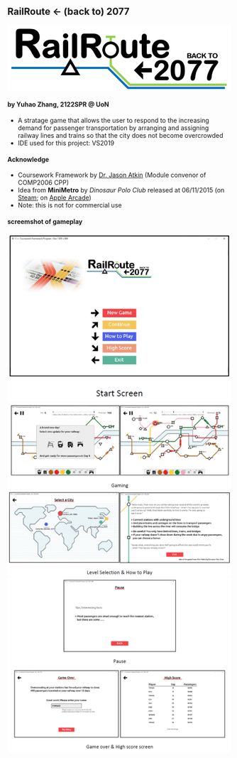 ## RailRoute <- (back to) 2077

![logo](src/resources/title-ver1-800-235.png)

#### by Yuhao Zhang, 2122SPR @ UoN

- A stratage game that allows the user to respond to the increasing demand for passenger transportation by arranging and assigning railway lines and trains so that the city does not become overcrowded
- IDE used for this project: VS2019

#### Acknowledge
- Coursework Framework by [Dr. Jason Atkin](http://www.cs.nott.ac.uk/~pszja/) (Module convenor of COMP2006 CPP)
- Idea from **MiniMetro** by _Dinosaur Polo Club_ released at 06/11/2015 (on [Steam](https://store.steampowered.com/app/287980/Mini_Metro/); on [Apple Arcade](https://apps.apple.com/us/app/mini-metro/id1550663539))
- Note: this is not for commercial use

#### screemshot of gameplay
![image of gameplay](src/appeal1.png)
![image of gameplay](src/appeal2.png)
![image of gameplay](src/appeal3.png)
![image of gameplay](src/appeal4.png)
